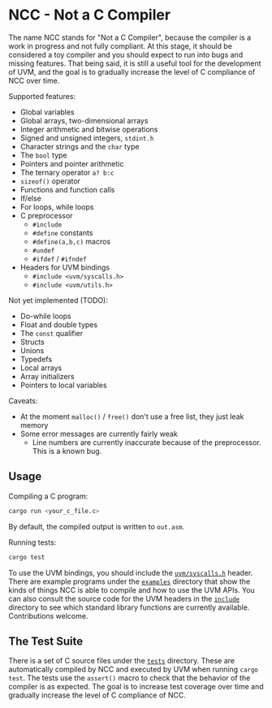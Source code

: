 # NCC - Not a C Compiler

The name NCC stands for "Not a C Compiler", because the compiler is a work in progress
and not fully compliant. At this stage, it should be considered a toy compiler and you
should expect to run into bugs and missing features. That being said, it is still
a useful tool for the development of UVM, and the goal is to gradually increase the
level of C compliance of NCC over time.

Supported features:
- Global variables
- Global arrays, two-dimensional arrays
- Integer arithmetic and bitwise operations
- Signed and unsigned integers, `stdint.h`
- Character strings and the `char` type
- The `bool` type
- Pointers and pointer arithmetic
- The ternary operator `a? b:c`
- `sizeof()` operator
- Functions and function calls
- If/else
- For loops, while loops
- C preprocessor
  - `#include`
  - `#define` constants
  - `#define(a,b,c)` macros
  - `#undef`
  - `#ifdef` / `#ifndef`
- Headers for UVM bindings
  - `#include <uvm/syscalls.h>`
  - `#include <uvm/utils.h>`

Not yet implemented (TODO):
- Do-while loops
- Float and double types
- The `const` qualifier
- Structs
- Unions
- Typedefs
- Local arrays
- Array initializers
- Pointers to local variables

Caveats:
- At the moment `malloc()` / `free()` don't use a free list, they just leak memory
- Some error messages are currently fairly weak
  - Line numbers are currently inaccurate because of the preprocessor. This is a known bug.

## Usage

Compiling a C program:
```sh
cargo run <your_c_file.c>
```

By default, the compiled output is written to `out.asm`.

Running tests:
```sh
cargo test
```

To use the UVM bindings, you should include the
[`uvm/syscalls.h`](include/uvm/syscalls.h) header.
There are example programs under the [`examples`](examples) directory
that show the kinds of things NCC is able to compile and how to use
the UVM APIs. You can also consult the source code for the UVM
headers in the [`include`](include) directory to see which
standard library functions are currently available.
Contributions welcome.

## The Test Suite

There is a set of C source files under the [`tests`](tests) directory.
These are automatically compiled by NCC and executed by UVM when running `cargo test`.
The tests use the `assert()` macro to check that the behavior of the compiler is
as expected. The goal is to increase test coverage over time and gradually
increase the level of C compliance of NCC.
